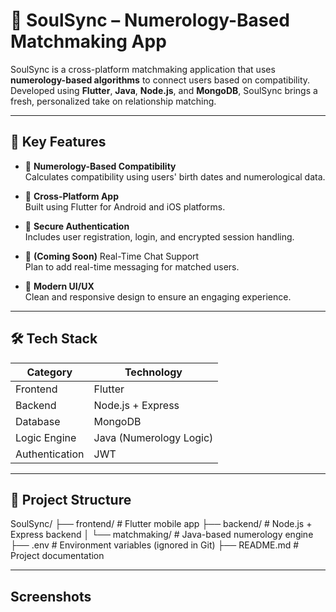 # 💖 SoulSync – Numerology-Based Matchmaking App

SoulSync is a cross-platform matchmaking application that uses **numerology-based algorithms** to connect users based on compatibility. Developed using **Flutter**, **Java**, **Node.js**, and **MongoDB**, SoulSync brings a fresh, personalized take on relationship matching.

---

## 🧩 Key Features

- 🔢 **Numerology-Based Compatibility**  
  Calculates compatibility using users' birth dates and numerological data.

- 📱 **Cross-Platform App**  
  Built using Flutter for Android and iOS platforms.

- 🔐 **Secure Authentication**  
  Includes user registration, login, and encrypted session handling.

- 📨 **(Coming Soon)** Real-Time Chat Support  
  Plan to add real-time messaging for matched users.

- 🎨 **Modern UI/UX**  
  Clean and responsive design to ensure an engaging experience.

---

## 🛠️ Tech Stack

| Category        | Technology             |
|-----------------|-------------------------|
| Frontend        | Flutter                 |
| Backend         | Node.js + Express       |
| Database        | MongoDB                 |
| Logic Engine    | Java (Numerology Logic) |
| Authentication  | JWT                     |

---

## 📁 Project Structure

SoulSync/
├── frontend/ # Flutter mobile app
├── backend/ # Node.js + Express backend
│ └── matchmaking/ # Java-based numerology engine
├── .env # Environment variables (ignored in Git)
├── README.md # Project documentation

---

## Screenshots
